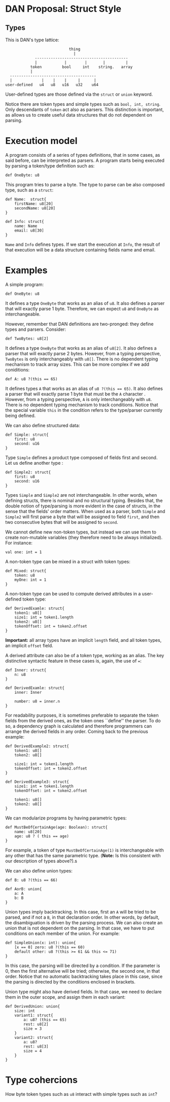 # DAN Proposal: Struct Style

## Types

This is DAN's type lattice:

							 	thing
				             	  |
		         -----------------------------------------
		         |            |        |       |         |
		       token         bool     int    string.   array
               |
      --------------------------------------
      |             |    |    |     |	   |
    user-defined   u4   u8   u16   u32 	  u64
    

User-defined types are those defined via the `struct` or `union` keyword.

Notice there are token types and simple types such as `bool, int, string`. Only descendants of `token` act also as parsers. This distinction is important, as allows us to create useful data structures that do not dependent on parsing.

# Execution model

A program consists of a series of types definitions, that in some cases, as said before, can be interpreted as parsers.  A program starts being executed by parsing a token/type definition such as:

```
def OneByte: u8
```

This program tries to parse a byte. The type to parse can be also composed type, such as a `struct`:

```
def Name:  struct{
	firstName: u8[20]
	secondName: u8[20]
}

def Info: struct{
	name: Name
	email: u8[30]
}
```

`Name` and `Info` defines types. If we start the execution at `Info`, the result of that execution will be a data structure containing fields name and email.


# Examples


A simple program:

```
def OneByte: u8
```

It defines a type `OneByte` that works as an alias of `u8`. It also defines a parser that will exactly parse 1 byte. Therefore, we can expect `u8` and `OneByte` as interchangeable.

However, remember that DAN definitions are two-pronged: they define types and  parsers. Consider:

```
def TwoBytes: u8[2]
```

It defines a type `OneByte` that works as an alias of `u8[2]`. It also defines a parser that will exactly parse 2 bytes. However, from a typing perspective, `TwoBytes` is only interchangeably with `u8[]`. There is no dependent typing mechanism to track array sizes. This can be more complex if we add coniditions:

```
def A: u8 ?(this == 65)
```

It defines types `A` that works as an alias of `u8 ?(this == 65)`. It also defines a parser that will exactly parse 1 byte that must be the `A` character . However, from a typing perspective, `A` is only interchangeably with `u8`. There is no dependent typing mechanism to track conditions. Notice that the special variable `this` in the condition refers to the type/parser currently being defined.

We can also define structured data:

```
def Simple: struct{
	first: u8
	second: u16
}
```

Type `Simple` defines a product type composed of fields first and second. Let us define another type :

```
def Simple2: struct{
	first: u8
	second: u16
}
```
Types `Simple` and `Simple2` are not interchangeable. In other words, when defining structs, there is nominal and no structural typing. Besides that, the double notion of type/parsing is more evident in the case of structs, in the sense that the fields' order matters. When used as a parser, both `Simple` and `Simple2` will first parse a byte that will be assigned to field `first`, and then two consecutive bytes that will be assigned to `second`.

We cannot define new non-token types, but instead we can use them to create non-mutable variables (they therefore need to be always initialized). For instance:

```
val one: int = 1
```

A non-token type can be mixed in a struct with token types:

```
def Mixed: struct{
	token: u8
	myOne: int = 1
}
```

A non-token type can be used to compute derived attributes in a user-defined token type:

```
def DerivedExamle: struct{
	token1: u8[]
	size1: int = token1.length
	token2: u8[]
	tokenOffset: int = token2.offset
}
```

**Important:**  all array types have an implicit `length` field, and all token types, an implicit `offset` field.

A derived attribute can also be of a token type, working as an alias. The key distinctive syntactic feature in these cases is, again, the use of `=`:

```
def Inner: struct{
	n: u8
}

def DerivedExamle: struct{
	inner: Inner
	
	number: u8 = inner.n
}
```


For readability purposes, it is sometimes preferable to separate the token fields from the derived ones, as the token ones ``define'' the parser. To do so, a dependency graph is calculated and therefore programmers can arrange the derived fields in any order. Coming back to the previous example:


```
def DerivedExample2: struct{
	token1: u8[]
	token2: u8[]
	
	size1: int = token1.length
	tokenOffset: int = token2.offset
}

def DerivedExample3: struct{
	size1: int = token1.length
	tokenOffset: int = token2.offset
	
	token1: u8[]
	token2: u8[]
}
```


We can modularize programs by having parametric types:

```
def MustBeOfCertainAge(age: Boolean): struct{
	name: u8[20]
	age: u8 ? ( this == age)
}
```

For example, a token of type `MustBeOfCertainAge(1)` is interchangeable with any other that has the same parametric type. (**Note:** Is this consistent with our description of types above?).s

We can also define union types:

```
def B: u8 ?(this == 66)

def AorB: union{
	a: A
	b: B
}
```

Union types imply backtracking. In this case, first an `A` will be tried to be parsed, and if not a `B`, in that declaration order. In other words, by default, the disambiguation is driven by the parsing process. We can also create an union that is not dependent on the parsing. In that case, we have to put conditions on each member of the union. For example:

```
def SimpleUnion(x: int): union{
	[x == 0] zero: u8 ?(this == 60)
	default other: u8 ?(this >= 61 && this <= 71)
}
```

In this case, the parsing will be directed by a condition. If the parameter is 0, then the first alternative will be tried; otherwise, the second one, in that order. Notice that no automatic backtracking takes place in this case, since the parsing is directed by the conditions enclosed in brackets.

Union type might also have derived fields. In that case, we need to declare them in the outer scope, and assign them in each variant:

```
def DerivedUnion: union{
	size: int
	variant1: struct{
		a: u8? (this == 65)
		rest: u8[2]
		size = 3
	}
	variant2: struct{
		a: u8?
		rest: u8[3]
		size = 4
	}
}
```


# Type cohercions

How byte token types such as `u8` interact with simple types such as `int`?


